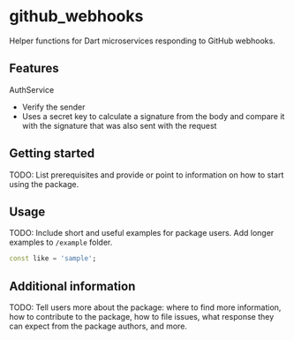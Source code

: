 # github_webhooks

Helper functions for Dart microservices responding to GitHub webhooks.

## Features

AuthService

- Verify the sender
- Uses a secret key to calculate a signature from the body and compare it with the signature that was also sent with the request

## Getting started

TODO: List prerequisites and provide or point to information on how to
start using the package.

## Usage

TODO: Include short and useful examples for package users. Add longer examples
to `/example` folder. 

```dart
const like = 'sample';
```

## Additional information

TODO: Tell users more about the package: where to find more information, how to 
contribute to the package, how to file issues, what response they can expect 
from the package authors, and more.
